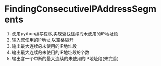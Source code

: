 # FindingConsecutiveIPAddressSegments
1. 使用python编写程序,实现查找连续的未使用的IP地址段
1. 输入您使用的IP地址,以空格隔开
2. 输出最大连续的未使用的IP地址段
3. 输出最大连续的未使用的IP地址段的个数
4. 输出含一个中断的最大连续的未使用的IP地址段(未完善)
